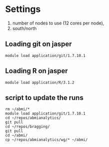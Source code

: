 # Settings

1. number of nodes to use (12 cores per node),
2. south/north

## Loading git on jasper

`module load application/git/1.7.10.1`

## Loading R on jasper

`module load application/R/3.1.2`

## script to update the runs

```
rm ~/abmi/*
module load application/git/1.7.10.1
cd ~/repos/abmianalytics/
git pull
cd ~/repos/bragging/
git pull
cd ~/abmi/
cp ~/repos/abmianalytics/wg/* ~/abmi/
```
